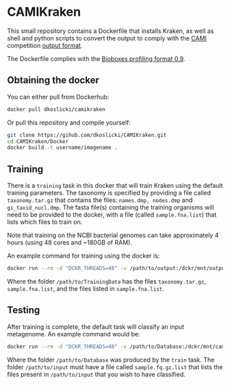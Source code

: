 # CAMIKraken #

This small repository contains a Dockerfile that installs Kraken, as well as shell and python scripts to convert the output to comply with the [CAMI](www.cami-challenge.org) competition [output format](https://github.com/CAMI-challenge/contest_information/blob/master/file_formats/CAMI_TP_specification.mkd).

The Dockerfile complies with the [Bioboxes profiling format 0.9](https://github.com/bioboxes/rfc/tree/master/data-format).

## Obtaining the docker ##
You can either pull from Dockerhub:
```bash
docker pull dkoslicki/camikraken
```
Or pull this repository and compile yourself:
```bash
git clone https://gihub.com/dkoslicki/CAMIKraken.git
cd CAMIKraken/Docker
docker build -t username/imagename .
```

## Training ##
There is a ``training`` task in this docker that will train Kraken using the default training parameters. The taxonomy is specified by providing a file called ``taxonomy.tar.gz`` that contains the files: ``names.dmp, nodes.dmp`` and ``gi_taxid_nucl.dmp``. The fasta file(s) containing the training organisms will need to be provided to the docker, with a file (called ``sample.fna.list``) that lists which files to train on.

Note that training on the NCBI bacterial genomes can take approximately 4 hours (using 48 cores and ~180GB of RAM).

An example command for training using the docker is:
```bash
docker run --rm -d "DCKR_THREADS=48" -v /path/to/output:/dckr/mnt/output:rw -v /path/to/TrainingData:/dckr/mnt/input:ro -t dkoslicki/camikraken train
```
Where the folder ``/path/to/TrainingData`` has the files ``taxonomy.tar.gz``, ``sample.fna.list``, and the files listed in ``sample.fna.list``.

## Testing ##
After training is complete, the default task will classify an input metagenome. An example command would be:
```bash
docker run --rm -d "DCKR_THREADS=48" -v /path/to/Database:/dckr/mnt/camiref/Database:ro -v /path/to/output:/dckr/mnt/output:rw -v /path/to/input:/dckr/mnt/input:ro -t dkoslicki/camikraken default
```
Where the folder ``/path/to/Database`` was produced by the ``train`` task. The folder ``/path/to/input`` must have a file called ``sample.fq.gz.list`` that lists the files present in ``/path/to/input`` that you wish to have classified.
